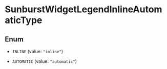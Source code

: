 

# SunburstWidgetLegendInlineAutomaticType

## Enum


* `INLINE` (value: `"inline"`)

* `AUTOMATIC` (value: `"automatic"`)



